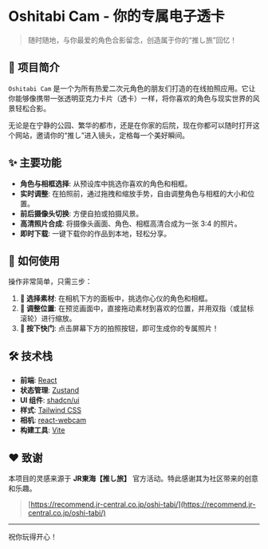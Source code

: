 # Oshitabi Cam - 你的专属电子透卡

> 随时随地，与你最爱的角色合影留念，创造属于你的“推し旅”回忆！

## 🌟 项目简介

`Oshitabi Cam` 是一个为所有热爱二次元角色的朋友们打造的在线拍照应用。它让你能够像携带一张透明亚克力卡片（透卡）一样，将你喜欢的角色与现实世界的风景轻松合影。

无论是在宁静的公园、繁华的都市，还是在你家的后院，现在你都可以随时打开这个网站，邀请你的“推し”进入镜头，定格每一个美好瞬间。

## ✨ 主要功能

- **角色与相框选择**: 从预设库中挑选你喜欢的角色和相框。
- **实时调整**: 在拍照前，通过拖拽和缩放手势，自由调整角色与相框的大小和位置。
- **前后摄像头切换**: 方便自拍或拍摄风景。
- **高清照片合成**: 将摄像头画面、角色、相框高清合成为一张 3:4 的照片。
- **即时下载**: 一键下载你的作品到本地，轻松分享。

## 🚀 如何使用

操作非常简单，只需三步：

1.  **🎨 选择素材**: 在相机下方的面板中，挑选你心仪的角色和相框。
2.  **🤏 调整位置**: 在预览画面中，直接拖动素材到喜欢的位置，并用双指（或鼠标滚轮）进行缩放。
3.  **📸 按下快门**: 点击屏幕下方的拍照按钮，即可生成你的专属照片！

## 🛠️ 技术栈

-   **前端**: [React](https://react.dev/)
-   **状态管理**: [Zustand](https://zustand-demo.pmnd.rs/)
-   **UI 组件**: [shadcn/ui](https://ui.shadcn.com/)
-   **样式**: [Tailwind CSS](https://tailwindcss.com/)
-   **相机**: [react-webcam](https://www.npmjs.com/package/react-webcam)
-   **构建工具**: [Vite](https://vitejs.dev/)

## ❤️ 致谢

本项目的灵感来源于 **JR東海【推し旅】** 官方活动。特此感谢其为社区带来的创意和乐趣。

> [https://recommend.jr-central.co.jp/oshi-tabi/](https://recommend.jr-central.co.jp/oshi-tabi/)

---

祝你玩得开心！

